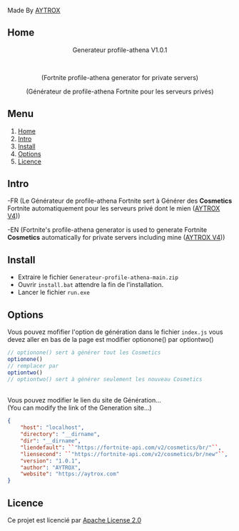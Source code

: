 <!-- By AYTROX -->

Made By [AYTROX](https://aytrox.com/?=readme-Generateur-profile-athena)

## Home

<p align="center">Generateur profile-athena V1.0.1<p><br>
  <p align="center">(Fortnite profile-athena generator for private servers)<p>
    <p align="center">(Générateur de profile-athena Fortnite pour les serveurs privés)<p>
      
## Menu
      
<ol>
  <li><a href="#home">Home</a></li>
  <li><a href="#intro">Intro</a></li>
  <li><a href="#install">Install</a></li>
  <li><a href="#options">Options</a></li>
  <li><a href="#licence">Licence</a></li>
</ol>


## Intro

-FR (Le Générateur de profile-athena Fortnite sert à Générer des **Cosmetics** Fortnite automatiquement pour les serveurs privé dont le mien ([AYTROX V4](https://github.com/AYTROX-OFFICIEL/AYTROX-V4)))

-EN (Fortnite's profile-athena generator is used to generate Fortnite **Cosmetics** automatically for private servers including mine ([AYTROX V4](https://github.com/AYTROX-OFFICIEL/AYTROX-V4)))

## Install

- Extraire le fichier `Generateur-profile-athena-main.zip`
- Ouvrir `install.bat` attendre la fin de l'installation.
- Lancer le fichier `run.exe`

## Options

Vous pouvez mofifier l'option de génération dans le fichier ``index.js`` vous devez aller en bas de la page est modifier optionone() par optiontwo()
```js
// optionone() sert à générer tout les Cosmetics
optionone()
// remplacer par
optiontwo()
// optiontwo() sert à générer seulement les nouveau Cosmetics

```
<br>
Vous pouvez modifier le lien du site de Génération...<br>
(You can modify the link of the Generation site...)

```json
{
    "host": "localhost",
    "directory": "__dirname",
    "dir": "__dirname",
    "liendefault": ``"https://fortnite-api.com/v2/cosmetics/br/"``,
    "liensecond": ``"https://fortnite-api.com/v2/cosmetics/br/new"``,
    "version": "1.0.1",
    "author": "AYTROX",
    "website": "https://aytrox.com"
}
```

## Licence

Ce projet est licencié par [Apache License 2.0](https://github.com/AYTROX-OFFICIEL/Generateur-profile-athena/blob/main/LICENSE)
